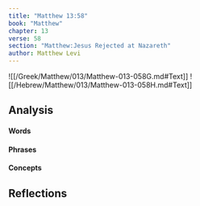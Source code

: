 ```yaml
---
title: "Matthew 13:58"
book: "Matthew"
chapter: 13
verse: 58
section: "Matthew:Jesus Rejected at Nazareth"
author: Matthew Levi
---
```

![[/Greek/Matthew/013/Matthew-013-058G.md#Text]]
![[/Hebrew/Matthew/013/Matthew-013-058H.md#Text]]

## Analysis

#### Words

#### Phrases

#### Concepts

## Reflections
